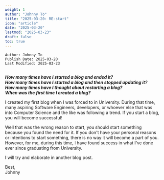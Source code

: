 ```yaml
---
weight: 1
author: "Johnny To"
title: "2025-03-20: RE-start"
icon: "article"
date: "2025-03-20"
lastmod: "2025-03-23"
draft: false
toc: true
---
```

	Author: Johnny To
	Publish Date: 2025-03-20
	Last Modified: 2025-03-23
##

***How many times have I started a blog and ended it?*** <br />
***How many times have I started a blog and then stopped updating it?*** <br />
***How many times have I thought about restarting a blog?*** <br />
***When was the first time I created a blog?*** <br />

I created my first blog when I was forced to in University. During that time, many aspiring Software Engineers, developers,
or whoever else that was into Computer Science and the like was following a trend. If you start a blog, you will become successful!

Well that was the wrong reason to start, you should start something because you found the need for it. If you don't have your personal reasons
or intentions to start something, there is no way it will become a part of you. However, for me, during this time, I have found success in what
I've done ever since graduating from University.

I will try and elaborate in another blog post.

Best,<br />
Johnny